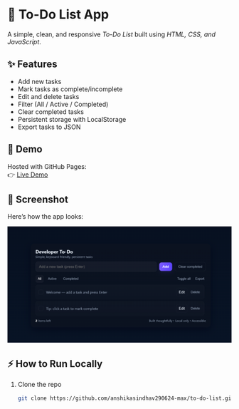 # 📝 To-Do List App

A simple, clean, and responsive *To-Do List* built using *HTML, CSS, and JavaScript*.

## ✨ Features
- Add new tasks  
- Mark tasks as complete/incomplete  
- Edit and delete tasks  
- Filter (All / Active / Completed)  
- Clear completed tasks  
- Persistent storage with LocalStorage  
- Export tasks to JSON  

## 🚀 Demo
Hosted with GitHub Pages:  
👉 [Live Demo](https://anshikasindhav290624-max.github.io/to-do-list/)
## 📸 Screenshot
Here’s how the app looks:

![App Screenshot](screenshot.png)

## ⚡ How to Run Locally
1. Clone the repo  
   ```bash
   git clone https://github.com/anshikasindhav290624-max/to-do-list.git 